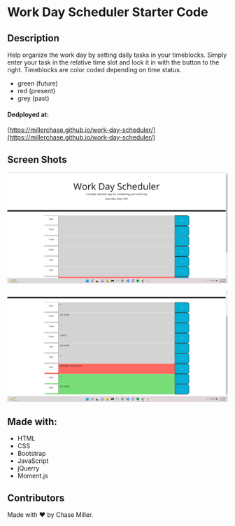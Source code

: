 # Work Day Scheduler Starter Code

## Description

Help organize the work day by setting daily tasks in your timeblocks. Simply enter your task in the relative time slot and lock it in with the button to the right.
Timeblocks are color coded depending on time status.
- green (future)
- red (present)
- grey (past)


#### Dedployed at:

[https://millerchase.github.io/work-day-scheduler/](https://millerchase.github.io/work-day-scheduler/)

## Screen Shots

![Deployed application screen shot](./assets/images/screenshot1.png)

![Deployed application screen shot continued...](./assets/images/screenshot2.png)


## Made with:

* HTML
* CSS
* Bootstrap
* JavaScript
* jQuerry
* Moment.js


## Contributors
Made with ❤️ by Chase Miller.

